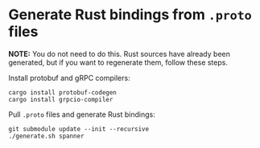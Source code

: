 # Generate Rust bindings from `.proto` files

**NOTE:** You do not need to do this. Rust sources have already been generated, but if
you want to regenerate them, follow these steps.

Install protobuf and gRPC compilers:

```
cargo install protobuf-codegen
cargo install grpcio-compiler
```

Pull `.proto` files and generate Rust bindings:

```
git submodule update --init --recursive
./generate.sh spanner
```
